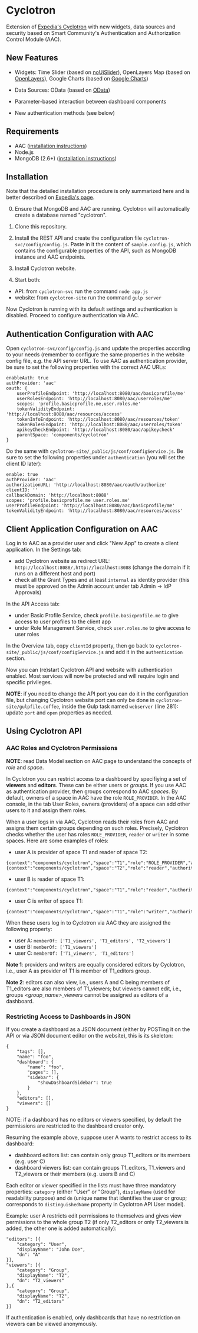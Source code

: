 # Cyclotron

Extension of [Expedia's Cyclotron](https://github.com/ExpediaInceCommercePlatform/cyclotron) with new widgets, data sources and security based on Smart Community's Authentication and Authorization Control Module (AAC).

## New Features

* Widgets: Time Slider (based on [noUiSlider](https://refreshless.com/nouislider/)), OpenLayers Map (based on [OpenLayers](https://openlayers.org/)), Google Charts (based on [Google Charts](https://developers.google.com/chart/))

* Data Sources: OData (based on [OData](https://www.odata.org/))

* Parameter-based interaction between dashboard components

* New authentication methods (see below)

## Requirements

* AAC ([installation instructions](https://github.com/smartcommunitylab/AAC))
* Node.js
* MongoDB (2.6+) ([installation instructions](http://docs.mongodb.org/manual/installation/))

## Installation

Note that the detailed installation procedure is only summarized here and is better described on [Expedia's page](https://github.com/ExpediaInceCommercePlatform/cyclotron).

0. Ensure that MongoDB and AAC are running. Cyclotron will automatically create a database named "cyclotron".

1. Clone this repository.

2. Install the REST API and create the configuration file `cyclotron-svc/config/config.js`. Paste in it the content of `sample.config.js`, which contains the configurable properties of the API, such as MongoDB instance and AAC endpoints.

3. Install Cyclotron website.

4. Start both:

* API: from `cyclotron-svc` run the command `node app.js`
* website: from `cyclotron-site` run the command `gulp server`

Now Cyclotron is running with its default settings and authentication is disabled. Proceed to configure authentication via AAC.

## Authentication Configuration with AAC

Open `cyclotron-svc/config/config.js` and update the properties according to your needs (remember to configure the same properties in the website config file, e.g. the API server URL. To use AAC as authentication provider, be sure to set the following properties with the correct AAC URLs:

    enableAuth: true
    authProvider: 'aac'
    oauth: {
        userProfileEndpoint: 'http://localhost:8080/aac/basicprofile/me'
        userRolesEndpoint: 'http://localhost:8080/aac/userroles/me'
        scopes: 'profile.basicprofile.me,user.roles.me'
        tokenValidityEndpoint: 'http://localhost:8080/aac/resources/access'
        tokenInfoEndpoint: 'http://localhost:8080/aac/resources/token'
        tokenRolesEndpoint: 'http://localhost:8080/aac/userroles/token'
        apikeyCheckEndpoint: 'http://localhost:8080/aac/apikeycheck'
        parentSpace: 'components/cyclotron'
    }

Do the same with `cyclotron-site/_public/js/conf/configService.js`. Be sure to set the following properties under `authentication` (you will set the client ID later):

    enable: true
    authProvider: 'aac'
    authorizationURL: 'http://localhost:8080/aac/eauth/authorize'
    clientID: ''
    callbackDomain: 'http://localhost:8088'
    scopes: 'profile.basicprofile.me user.roles.me'
    userProfileEndpoint: 'http://localhost:8080/aac/basicprofile/me'
    tokenValidityEndpoint: 'http://localhost:8080/aac/resources/access'

## Client Application Configuration on AAC

Log in to AAC as a provider user and click "New App" to create a client application. In the Settings tab:

* add Cyclotron website as redirect URL: `http://localhost:8088/,http://localhost:8088` (change the domain if it runs on a different host and port)
* check all the Grant Types and at least `internal` as identity provider (this must be approved on the Admin account under tab Admin -> IdP Approvals)

In the API Access tab:

* under Basic Profile Service, check `profile.basicprofile.me` to give access to user profiles to the client app
* under Role Management Service, check `user.roles.me` to give access to user roles

In the Overview tab, copy `clientId` property, then go back to `cyclotron-site/_public/js/conf/configService.js` and add it in the `authentication` section.

Now you can (re)start Cyclotron API and website with authentication enabled. Most services will now be protected and will require login and specific privileges.

**NOTE**: if you need to change the API port you can do it in the configuration file, but changing Cyclotron website port can only be done in `cyclotron-site/gulpfile.coffee`, inside the Gulp task named `webserver` (line 281): update `port` and `open` properties as needed.

## Using Cyclotron API

### AAC Roles and Cyclotron Permissions

**NOTE**: read Data Model section on AAC page to understand the concepts of *role* and *space*.

In Cyclotron you can restrict access to a dashboard by specifiying a set of **viewers** and **editors**. These can be either users or *groups*. If you use AAC as authentication provider, then groups correspond to AAC *spaces*. By default, owners of a space in AAC have the role `ROLE_PROVIDER`. In the AAC console, in the tab User Roles, owners (providers) of a space can add other users to it and assign them roles.

When a user logs in via AAC, Cyclotron reads their roles from AAC and assigns them certain groups depending on such roles. Precisely, Cyclotron checks whether the user has roles `ROLE_PROVIDER`, `reader` or `writer` in some spaces. Here are some examples of roles:

* user A is provider of space T1 and reader of space T2:
```
{context":"components/cyclotron","space":"T1","role":"ROLE_PROVIDER","authority":"components/cyclotron/T1:ROLE_PROVIDER"}
{context":"components/cyclotron","space":"T2","role":"reader","authority":"components/cyclotron/T2:reader"}
```
* user B is reader of space T1:
```
{context":"components/cyclotron","space":"T1","role":"reader","authority":"components/cyclotron/T1:reader"}
```
* user C is writer of space T1:
```
{context":"components/cyclotron","space":"T1","role":"writer","authority":"components/cyclotron/T1:writer"}
```
When these users log in to Cyclotron via AAC they are assigned the following property:

* user A: `memberOf: ['T1_viewers', 'T1_editors', 'T2_viewers']`
* user B: `memberOf: ['T1_viewers']`
* user C: `memberOf: ['T1_viewers', 'T1_editors']`

**Note 1**: providers and writers are equally considered editors by Cyclotron, i.e., user A as provider of T1 is member of T1_editors group.

**Note 2**: editors can also view, i.e., users A and C being members of T1_editors are also members of T1_viewers; but viewers cannot edit, i.e., groups *<group_name>\_viewers* cannot be assigned as editors of a dashboard.

### Restricting Access to Dashboards in JSON

If you create a dashboard as a JSON document (either by POSTing it on the API or via JSON document editor on the website), this is its skeleton:

    {
        "tags": [],
        "name": "foo",
        "dashboard": {
            "name": "foo",
            "pages": [],
            "sidebar": {
                "showDashboardSidebar": true
            }
        },
        "editors": [],
        "viewers": []
    }

NOTE: if a dashboard has no editors or viewers specified, by default the permissions are restricted to the dashboard creator only.

Resuming the example above, suppose user A wants to restrict access to its dashboard:
* dashboard editors list: can contain only group T1_editors or its members (e.g. user C)
* dashboard viewers list: can contain groups T1_editors, T1_viewers and T2_viewers or their members (e.g. users B and C)

Each editor or viewer specified in the lists must have three mandatory properties: `category` (either "User" or "Group"), `displayName` (used for readability purpose) and `dn` (unique name that identifies the user or group; corresponds to `distinguishedName` property in Cyclotron API User model).

Example: user A restricts edit permissions to themselves and gives view permissions to the whole group T2 (if only T2_editors or only T2_viewers is added, the other one is added automatically):

    "editors": [{
        "category": "User",
        "displayName": "John Doe",
        "dn": "A"
    }],
    "viewers": [{
        "category": "Group",
        "displayName": "T2",
        "dn": "T2_viewers"
    },{
        "category": "Group",
        "displayName": "T2",
        "dn": "T2_editors"
    }]

If authentication is enabled, only dashboards that have no restriction on viewers can be viewed anonymously.


